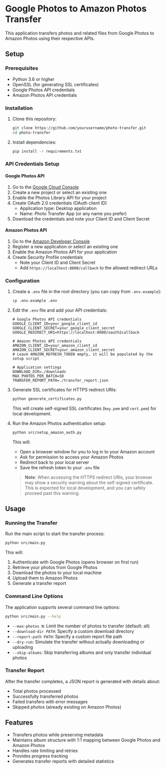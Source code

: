# Google Photos to Amazon Photos Transfer

This application transfers photos and related files from Google Photos to Amazon Photos using their respective APIs.

## Setup

### Prerequisites

- Python 3.6 or higher
- OpenSSL (for generating SSL certificates)
- Google Photos API credentials
- Amazon Photos API credentials

### Installation

1. Clone this repository:
   ```bash
   git clone https://github.com/yourusername/photo-transfer.git
   cd photo-transfer
   ```

2. Install dependencies:
   ```bash
   pip install -r requirements.txt
   ```

### API Credentials Setup

#### Google Photos API

1. Go to the [Google Cloud Console](https://console.cloud.google.com/)
2. Create a new project or select an existing one
3. Enable the Photos Library API for your project
4. Create OAuth 2.0 credentials (OAuth client ID)
   - Application type: Desktop application
   - Name: Photo Transfer App (or any name you prefer)
5. Download the credentials and note your Client ID and Client Secret

#### Amazon Photos API

1. Go to the [Amazon Developer Console](https://developer.amazon.com/)
2. Register a new application or select an existing one
3. Enable the Amazon Photos API for your application
4. Create Security Profile credentials
   - Note your Client ID and Client Secret
   - Add `https://localhost:8000/callback` to the allowed redirect URLs

### Configuration

1. Create a `.env` file in the root directory (you can copy from `.env.example`):
   ```bash
   cp .env.example .env
   ```

2. Edit the `.env` file and add your API credentials:
   ```
   # Google Photos API credentials
   GOOGLE_CLIENT_ID=your_google_client_id
   GOOGLE_CLIENT_SECRET=your_google_client_secret
   GOOGLE_REDIRECT_URI=https://localhost:8080/oauth2callback
   
   # Amazon Photos API credentials
   AMAZON_CLIENT_ID=your_amazon_client_id
   AMAZON_CLIENT_SECRET=your_amazon_client_secret
   # Leave AMAZON_REFRESH_TOKEN empty, it will be populated by the setup script
   
   # Application settings
   DOWNLOAD_DIR=./downloads
   MAX_PHOTOS_PER_BATCH=50
   TRANSFER_REPORT_PATH=./transfer_report.json
   ```

3. Generate SSL certificates for HTTPS redirect URIs:
   ```bash
   python generate_certificates.py
   ```
   This will create self-signed SSL certificates (`key.pem` and `cert.pem`) for local development.

4. Run the Amazon Photos authentication setup:
   ```bash
   python src/setup_amazon_auth.py
   ```
   This will:
   - Open a browser window for you to log in to your Amazon account
   - Ask for permission to access your Amazon Photos
   - Redirect back to your local server
   - Save the refresh token to your `.env` file
   
   > **Note**: When accessing the HTTPS redirect URIs, your browser may show a security warning about the self-signed certificate. This is expected for local development, and you can safely proceed past this warning.

## Usage

### Running the Transfer

Run the main script to start the transfer process:
```bash
python src/main.py
```

This will:
1. Authenticate with Google Photos (opens browser on first run)
2. Retrieve your photos from Google Photos
3. Download the photos to your local machine
4. Upload them to Amazon Photos
5. Generate a transfer report

### Command Line Options

The application supports several command line options:

```bash
python src/main.py --help
```

- `--max-photos N`: Limit the number of photos to transfer (default: all)
- `--download-dir PATH`: Specify a custom download directory
- `--report-path PATH`: Specify a custom report file path
- `--dry-run`: Simulate the transfer without actually downloading or uploading
- `--skip-albums`: Skip transferring albums and only transfer individual photos

### Transfer Report

After the transfer completes, a JSON report is generated with details about:
- Total photos processed
- Successfully transferred photos
- Failed transfers with error messages
- Skipped photos (already existing on Amazon Photos)

## Features

- Transfers photos while preserving metadata
- Maintains album structure with 1:1 mapping between Google Photos and Amazon Photos
- Handles rate limiting and retries
- Provides progress tracking
- Generates transfer reports with detailed statistics
